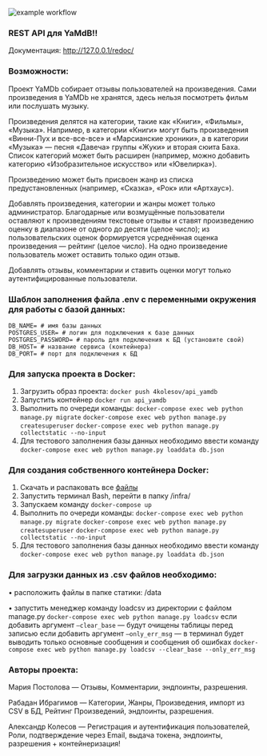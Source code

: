 ﻿
![example workflow](https://github.com/4kolesov/yamdb_final/actions/workflows/yamdb_workflow.yml/badge.svg)


### REST API для YaMdB!!
Документация: http://127.0.0.1/redoc/
### Возможности:
Проект YaMDb собирает отзывы пользователей на произведения. Сами произведения в YaMDb не хранятся, здесь нельзя посмотреть фильм или послушать музыку.

Произведения делятся на категории, такие как «Книги», «Фильмы», «Музыка». Например, в категории «Книги» могут быть произведения «Винни-Пух и все-все-все» и «Марсианские хроники», а в категории «Музыка» — песня «Давеча» группы «Жуки» и вторая сюита Баха. Список категорий может быть расширен (например, можно добавить категорию «Изобразительное искусство» или «Ювелирка»).

Произведению может быть присвоен жанр из списка предустановленных (например, «Сказка», «Рок» или «Артхаус»).

Добавлять произведения, категории и жанры может только администратор.
Благодарные или возмущённые пользователи оставляют к произведениям текстовые отзывы и ставят произведению оценку в диапазоне от одного до десяти (целое число); из пользовательских оценок формируется усреднённая оценка произведения — рейтинг (целое число). На одно произведение пользователь может оставить только один отзыв.

Добавлять отзывы, комментарии и ставить оценки могут только аутентифицированные пользователи.

### Шаблон заполнения файла .env с переменными окружения для работы с базой данных:

    DB_NAME= # имя базы данных
    POSTGRES_USER= # логин для подключения к базе данных
    POSTGRES_PASSWORD= # пароль для подключения к БД (установите свой)
    DB_HOST= # название сервиса (контейнера)
    DB_PORT= # порт для подключения к БД


### Для запуска проекта в Docker:

1. Загрузить образ проекта: `docker push 4kolesov/api_yamdb`
2. Запустить контейнер `docker run api_yamdb`
3. Выполнить по очереди команды:
`docker-compose exec web python manage.py migrate`
`docker-compose exec web python manage.py createsuperuser`
`docker-compose exec web python manage.py collectstatic --no-input`
4. Для тестового заполнения базы данных необходимо ввести команду `docker-compose exec web python manage.py loaddata db.json`

### Для создания собственного контейнера Docker:
1. Скачать и распаковать все [файлы](https://github.com/4kolesov/infra_sp2 "файлы")
2. Запустить терминал Bash, перейти в папку /infra/
3.  Запускаем команду `docker-compose up`
4. Выполнить по очереди команды:
`docker-compose exec web python manage.py migrate`
`docker-compose exec web python manage.py createsuperuser`
`docker-compose exec web python manage.py collectstatic --no-input`
5. Для тестового заполнения базы данных необходимо ввести команду `docker-compose exec web python manage.py loaddata db.json`

### Для загрузки данных из .csv файлов необходимо:
• расположить файлы в папке статики: /data

• запустить менеджер команду loadcsv из директории с файлом manage.py
`docker-compose exec web python manage.py loadcsv`
если добавить аргумент `—clear_base` — будут очищены таблицы перед записью
если добавить аргумент `—only_err_msg` — в терминал будет выводить только основные сообщения и сообщения об ошибках
`docker-compose exec web python manage.py loadcsv --clear_base --only_err_msg`




### Авторы проекта:
Мария Постолова — Отзывы, Комментарии, эндпоинты, разрешения.

Рабадан Ибрагимов — Категории, Жанры, Произведения, импорт из CSV в БД, Рейтинг Произведений, эндпоинты, разрешения.

Александр Колесов — Регистрация и аутентификация пользователей, Роли, подтверждение через Email, выдача токена, эндпоинты, разрешения + контейнеризация!
